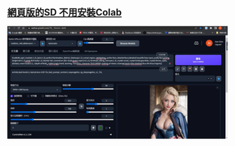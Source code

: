 ## [網頁版的SD 不用安裝Colab](https://webui.graviti.com/?&__theme=dark&fbclid=IwAR3QcnDBottRL2tNmXjF9n6Mn7gNFC66lyOAMz0uq6o-CwMIrj8clCFtqgM)
![sd](https://github.com/jumbokh/csu1112-class/blob/main/class/sd/sd1.jpg)
